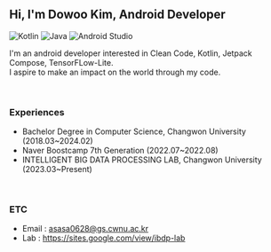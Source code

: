## Hi, I'm Dowoo Kim, Android Developer
![Kotlin](https://img.shields.io/badge/Kotlin-%230095D5.svg?&style=flat-squaree&logo=kotlin&logoColor=white&color=7F52FF)
![Java](https://img.shields.io/badge/Java-%23ED8B00.svg?&style=flat-square&logo=java&logoColor=white)
![Android Studio](https://img.shields.io/badge/Android%20Studio-%233DDC84.svg?&style=flat-square&logo=android-studio&logoColor=white&color=#3DDC84)

I'm an android developer interested in Clean Code, Kotlin, Jetpack Compose, TensorFLow-Lite.<br>
I aspire to make an impact on the world through my code.

<br>

### Experiences
- Bachelor Degree in Computer Science, Changwon University (2018.03~2024.02)
- Naver Boostcamp 7th Generation (2022.07~2022.08)
- INTELLIGENT BIG DATA PROCESSING LAB, Changwon University (2023.03~Present)

<br>

### ETC
- Email : asasa0628@gs.cwnu.ac.kr
- Lab : https://sites.google.com/view/ibdp-lab







